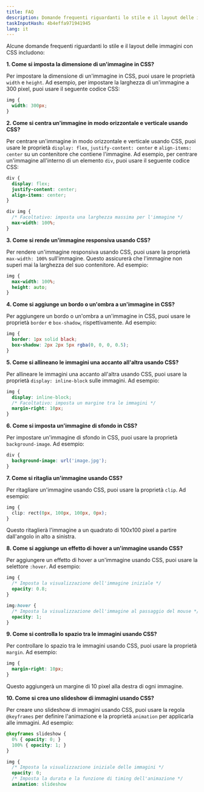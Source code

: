 ```yaml
---
title: FAQ
description: Domande frequenti riguardanti lo stile e il layout delle immagini con CSS
taskInputHash: 4b4effa971941945
lang: it
---
```

Alcune domande frequenti riguardanti lo stile e il layout delle immagini con CSS includono:

**1. Come si imposta la dimensione di un'immagine in CSS?**

Per impostare la dimensione di un'immagine in CSS, puoi usare le proprietà `width` e `height`. Ad esempio, per impostare la larghezza di un'immagine a 300 pixel, puoi usare il seguente codice CSS:

```css
img {
  width: 300px;
}
``` 

**2. Come si centra un'immagine in modo orizzontale e verticale usando CSS?**

Per centrare un'immagine in modo orizzontale e verticale usando CSS, puoi usare le proprietà `display: flex`, `justify-content: center` e `align-items: center` su un contenitore che contiene l'immagine. Ad esempio, per centrare un'immagine all'interno di un elemento `div`, puoi usare il seguente codice CSS:

```css
div {
  display: flex;
  justify-content: center;
  align-items: center;
}

div img {
  /* Facoltativo: imposta una larghezza massima per l'immagine */
  max-width: 100%;
}
``` 

**3. Come si rende un'immagine responsiva usando CSS?**

Per rendere un'immagine responsiva usando CSS, puoi usare la proprietà `max-width: 100%` sull'immagine. Questo assicurerà che l'immagine non superi mai la larghezza del suo contenitore. Ad esempio:

```css
img {
  max-width: 100%;
  height: auto;
}
``` 

**4. Come si aggiunge un bordo o un'ombra a un'immagine in CSS?**

Per aggiungere un bordo o un'ombra a un'immagine in CSS, puoi usare le proprietà `border` e `box-shadow`, rispettivamente. Ad esempio:

```css
img {
  border: 1px solid black;
  box-shadow: 2px 2px 5px rgba(0, 0, 0, 0.5);
}
``` 

**5. Come si allineano le immagini una accanto all'altra usando CSS?**

Per allineare le immagini una accanto all'altra usando CSS, puoi usare la proprietà `display: inline-block` sulle immagini. Ad esempio:

```css
img {
  display: inline-block;
  /* Facoltativo: imposta un margine tra le immagini */
  margin-right: 10px;
}
``` 

**6. Come si imposta un'immagine di sfondo in CSS?**

Per impostare un'immagine di sfondo in CSS, puoi usare la proprietà `background-image`. Ad esempio:

```css
div {
  background-image: url('image.jpg');
}
``` 

**7. Come si ritaglia un'immagine usando CSS?**

Per ritagliare un'immagine usando CSS, puoi usare la proprietà `clip`. Ad esempio:

```css
img {
  clip: rect(0px, 100px, 100px, 0px);
}
```

Questo ritaglierà l'immagine a un quadrato di 100x100 pixel a partire dall'angolo in alto a sinistra. 

**8. Come si aggiunge un effetto di hover a un'immagine usando CSS?**

Per aggiungere un effetto di hover a un'immagine usando CSS, puoi usare la selettore `:hover`. Ad esempio:

```css
img {
  /* Imposta la visualizzazione dell'immagine iniziale */
  opacity: 0.8;
}

img:hover {
  /* Imposta la visualizzazione dell'immagine al passaggio del mouse */
  opacity: 1;
}
``` 

**9. Come si controlla lo spazio tra le immagini usando CSS?**

Per controllare lo spazio tra le immagini usando CSS, puoi usare la proprietà `margin`. Ad esempio:

```css
img {
  margin-right: 10px;
}
```

Questo aggiungerà un margine di 10 pixel alla destra di ogni immagine.

**10. Come si crea uno slideshow di immagini usando CSS?**

Per creare uno slideshow di immagini usando CSS, puoi usare la regola `@keyframes` per definire l'animazione e la proprietà `animation` per applicarla alle immagini. Ad esempio:

```css
@keyframes slideshow {
  0% { opacity: 0; }
  100% { opacity: 1; }
}

img {
  /* Imposta la visualizzazione iniziale delle immagini */
  opacity: 0;
  /* Imposta la durata e la funzione di timing dell'animazione */
  animation: slideshow
```
